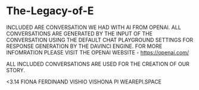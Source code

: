 # The-Legacy-of-E


INCLUDED ARE CONVERSATION WE HAD WITH AI FROM OPENAI.
ALL CONVERSATIONS ARE GENERATED BY THE INPUT OF THE CONVERSATION USING THE DEFAULT CHAT PLAYGROUND SETTINGS FOR RESPONSE GENERATION BY THE DAVINCI ENGINE.
FOR MORE INFOMRATION PLEASE VISIT THE OPENAI WEBSITE - https://openai.com/

ALL INCLUDED CONVERSATIONS ARE USED FOR THE CREATION OF OUR STORY.

<3.14
FIONA FERDINAND VISHIO
VISHONA PI
WEAREPI.SPACE
